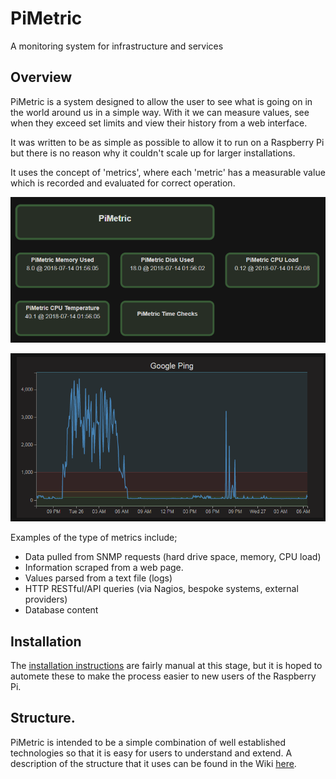 
# PiMetric

A monitoring system for infrastructure and services 

## Overview

PiMetric is a system designed to allow the user to see what is going on in the world around us in a simple way. With it we can measure values, see when they exceed set limits and view their history from a web interface.

It was written to be as simple as possible to allow it to run on a Raspberry Pi but there is no reason why it couldn't scale up for larger installations.

It uses the concept of 'metrics', where each 'metric' has a measurable value which is recorded and evaluated for correct operation.

![A 'live' Operational view](https://github.com/d3noob/PiMetric/blob/master/img/2018-07-14%2013_56_34-Operating%20Page.png)

![Graph of measured values](https://github.com/d3noob/PiMetric/blob/master/img/2018-06-27%2006_40_42-Read%20Metrics.png)


Examples of the type of metrics include;

- Data pulled from SNMP requests (hard drive space, memory, CPU load)
- Information scraped from a web page.
- Values parsed from a text file (logs)
- HTTP RESTful/API queries (via Nagios, bespoke systems, external providers)
- Database content

## Installation

The [installation instructions](https://github.com/d3noob/PiMetric/wiki/Installation) are fairly manual at this stage, but it is hoped to automete these to make the process easier to new users of the Raspberry Pi.

## Structure.

PiMetric is intended to be a simple combination of well established technologies so that it is easy for users to understand and extend. A description of the structure that it uses can be found in the Wiki [here](https://github.com/d3noob/PiMetric/wiki/Framework).
